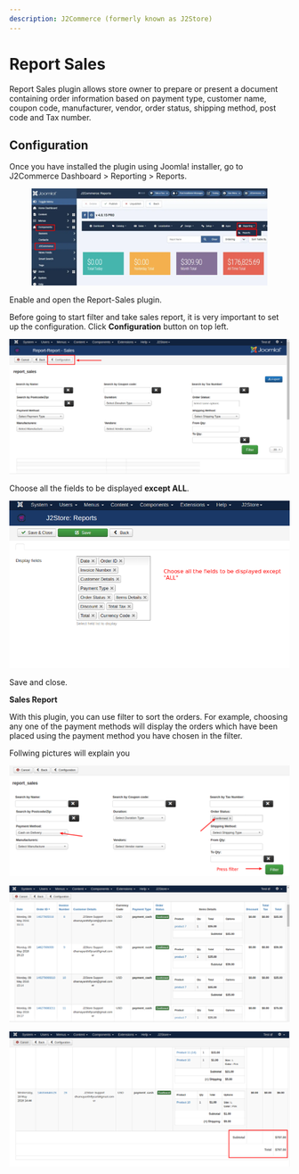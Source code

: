 ```yaml
---
description: J2Commerce (formerly known as J2Store)
---
```


# Report Sales

Report Sales plugin allows store owner to prepare or present a document containing order information based on payment type, customer name, coupon code, manufacturer, vendor, order status, shipping method, post code and Tax number.

## Configuration <a href="#configuration" id="configuration"></a>

Once you have installed the plugin using Joomla! installer, go to J2Commerce Dashboard > Reporting > Reports.

<figure><img src=".gitbook/assets/orders16.webp" alt=""><figcaption></figcaption></figure>

Enable and open the Report-Sales plugin.

Before going to start filter and take sales report, it is very important to set up the configuration. Click **Configuration** button on top left.

![Reporting configuration](https://raw.githubusercontent.com/j2store/doc-images/master/reporting/Report-sales/report_sales-config.png)

Choose all the fields to be displayed **except ALL**.

![Choosing fields that have to be in report](https://raw.githubusercontent.com/j2store/doc-images/master/reporting/Report-sales/report_sales_display_fields.png)

Save and close.

**Sales Report**

With this plugin, you can use filter to sort the orders. For example, choosing any one of the payment methods will display the orders which have been placed using the payment method you have chosen in the filter.

Follwing pictures will explain you

![Chhosing the filters](https://raw.githubusercontent.com/j2store/doc-images/master/reporting/Report-sales/report_sales_filters.png)

![Sales report](https://raw.githubusercontent.com/j2store/doc-images/master/reporting/Report-sales/report_sales_report.png)

![Sub total part of the report preview](https://raw.githubusercontent.com/j2store/doc-images/master/reporting/Report-sales/report_sales_sales-report-subtotal.png)
